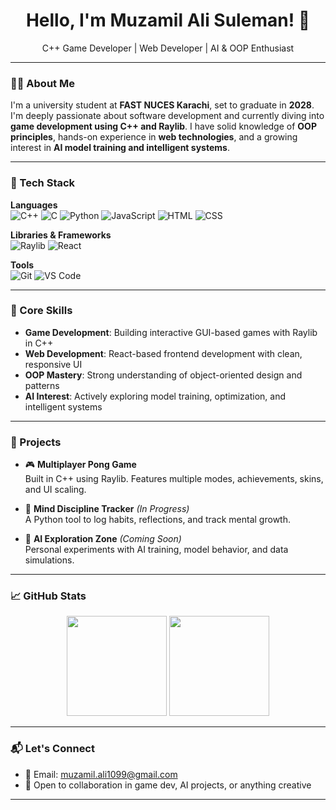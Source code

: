 <h1 align="center">Hello, I'm Muzamil Ali Suleman! 🤝</h1>
<p align="center">C++ Game Developer | Web Developer | AI & OOP Enthusiast</p>

---

### 👨‍💻 About Me

I'm a university student at **FAST NUCES Karachi**, set to graduate in **2028**. I'm deeply passionate about software development and currently diving into **game development using C++ and Raylib**. I have solid knowledge of **OOP principles**, hands-on experience in **web technologies**, and a growing interest in **AI model training and intelligent systems**.

---

### 🚀 Tech Stack

**Languages**  
![C++](https://img.shields.io/badge/C++-00599C?style=flat-square&logo=cplusplus&logoColor=white)
![C](https://img.shields.io/badge/C-00599C?style=flat-square&logo=c&logoColor=white)
![Python](https://img.shields.io/badge/Python-3776AB?style=flat-square&logo=python&logoColor=white)
![JavaScript](https://img.shields.io/badge/JavaScript-F7DF1E?style=flat-square&logo=javascript&logoColor=black)
![HTML](https://img.shields.io/badge/HTML5-E34F26?style=flat-square&logo=html5&logoColor=white)
![CSS](https://img.shields.io/badge/CSS3-1572B6?style=flat-square&logo=css3&logoColor=white)

**Libraries & Frameworks**  
![Raylib](https://img.shields.io/badge/Raylib-000000?style=flat-square)
![React](https://img.shields.io/badge/React-20232A?style=flat-square&logo=react&logoColor=61DAFB)

**Tools**  
![Git](https://img.shields.io/badge/Git-F05032?style=flat-square&logo=git&logoColor=white)
![VS Code](https://img.shields.io/badge/VS%20Code-007ACC?style=flat-square&logo=visual-studio-code&logoColor=white)

---

### 🧩 Core Skills

- **Game Development**: Building interactive GUI-based games with Raylib in C++
- **Web Development**: React-based frontend development with clean, responsive UI
- **OOP Mastery**: Strong understanding of object-oriented design and patterns
- **AI Interest**: Actively exploring model training, optimization, and intelligent systems

---

### 🧠 Projects

- 🎮 **Multiplayer Pong Game**  
  Built in C++ using Raylib. Features multiple modes, achievements, skins, and UI scaling.

- 🧠 **Mind Discipline Tracker** *(In Progress)*  
  A Python tool to log habits, reflections, and track mental growth.

- 🤖 **AI Exploration Zone** *(Coming Soon)*  
  Personal experiments with AI training, model behavior, and data simulations.

---

### 📈 GitHub Stats

<p align="center">
  <img src="https://github-readme-stats.vercel.app/api?username=MUZAMILALISULEMAN&show_icons=true&theme=default" height="160"/>
  <img src="https://github-readme-streak-stats.herokuapp.com/?user=MUZAMILALISULEMAN&theme=default" height="160"/>
</p>

---

### 📬 Let's Connect

- 📧 Email: [muzamil.ali1099@gmail.com](mailto:muzamil.ali1099@gmail.com)  
- 🤝 Open to collaboration in game dev, AI projects, or anything creative  

---
